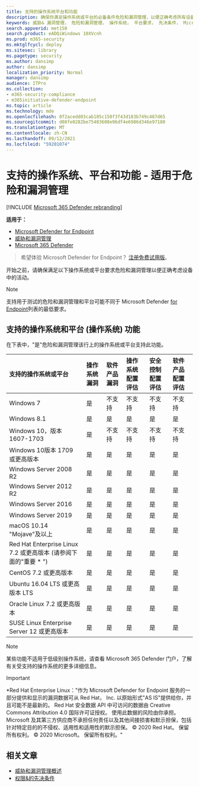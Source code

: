 ```yaml
---
title: 支持的操作系统平台和功能
description: 确保你满足操作系统或平台的必备条件危险和漏洞管理，以便正确考虑所有设备中的活动。
keywords: 威胁& 漏洞管理， 危险和漏洞管理， 操作系统， 平台要求， 先决条件， Microsoft Defender for Endpoint-tvm 支持的操作系统， 适用于 Endpoint-tvm 的 Microsoft Defender， 支持的操作系统， 支持的平台， linux 支持， mac 支持
search.appverid: met150
search.product: eADQiWindows 10XVcnh
ms.prod: m365-security
ms.mktglfcycl: deploy
ms.sitesec: library
ms.pagetype: security
ms.author: dansimp
author: dansimp
localization_priority: Normal
manager: dansimp
audience: ITPro
ms.collection:
- m365-security-compliance
- m365initiative-defender-endpoint
ms.topic: article
ms.technology: mde
ms.openlocfilehash: 0f2acedd03cab105c150f3f43d183b749c487d65
ms.sourcegitcommit: d08fe0282be75483608e96df4e6986d346e97180
ms.translationtype: MT
ms.contentlocale: zh-CN
ms.lasthandoff: 09/12/2021
ms.locfileid: "59201074"
---
```

# <a name="supported-operating-systems-platforms-and-capabilities---for-threat-and-vulnerability-management"></a>支持的操作系统、平台和功能 - 适用于危险和漏洞管理

[!INCLUDE [Microsoft 365 Defender rebranding](../../includes/microsoft-defender.md)]

**适用于：**

- [Microsoft Defender for Endpoint](https://go.microsoft.com/fwlink/?linkid=2154037)
- [威胁和漏洞管理](next-gen-threat-and-vuln-mgt.md)
- [Microsoft 365 Defender](https://go.microsoft.com/fwlink/?linkid=2118804)

> 希望体验 Microsoft Defender for Endpoint？ [注册免费试用版](https://signup.microsoft.com/create-account/signup?products=7f379fee-c4f9-4278-b0a1-e4c8c2fcdf7e&ru=https://aka.ms/MDEp2OpenTrial?ocid=docs-wdatp-portaloverview-abovefoldlink)。

开始之前，请确保满足以下操作系统或平台要求危险和漏洞管理以便正确考虑设备中的活动。

> [!NOTE]
> 支持用于测试的危险和漏洞管理和平台可能不同于 Microsoft Defender [for Endpoint](minimum-requirements.md)列表的最低要求。

## <a name="capabilities-per-supported-operating-systems-os-and-platforms"></a>支持的操作系统和平台 (操作系统) 功能

在下表中，"是"危险和漏洞管理该行上的操作系统或平台支持此功能。

支持的操作系统或平台|操作系统漏洞|软件产品漏洞|操作系统配置评估|安全控制配置评估|软件产品配置评估
:---|:---|:---|:---|:---|:---
Windows 7|是|不支持|不支持|不支持|不支持
Windows 8.1|是|是|是|是|是
Windows 10，版本 1607-1703|是|不支持|不支持|不支持|不支持
Windows 10版本 1709 或更高版本|是|是|是|是|是
Windows Server 2008 R2|是|是|是|是|是
Windows Server 2012 R2|是|是|是|是|是
Windows Server 2016|是|是|是|是|是
Windows Server 2019|是|是|是|是|是
macOS 10.14 "Mojave"及以上|是|是|是|是|是 
Red Hat Enterprise Linux 7.2 或更高版本 (请参阅下面的"重要 \* ") |是|是|是|是|是
CentOS 7.2 或更高版本|是|是|是|是|是
Ubuntu 16.04 LTS 或更高版本 LTS|是|是|是|是|是
Oracle Linux 7.2 或更高版本|是|是|是|是|是
SUSE Linux Enterprise Server 12 或更高版本|是|是|是|是|是

> [!NOTE]
> 某些功能不适用于低级别操作系统，请查看 Microsoft 365 Defender 门户，了解有关受支持的操作系统的更多详细信息。

> [!IMPORTANT]
> \*Red Hat Enterprise Linux："作为 Microsoft Defender for Endpoint 服务的一部分提供和显示的漏洞数据可从 Red Hat， Inc. 以原始形式"AS IS"提供给你，并且可能不是最新的。 Red Hat 安全数据 API 中可访问的数据由 Creative Commons Attribution 4.0 国际许可证授权。 使用此数据的风险由你承担。 Microsoft 及其第三方供应商不承担任何责任以及其他间接损害和默示担保，包括针对特定目的的不侵权、适用性和适用性的默示担保。 © 2020 Red Hat。 保留所有权利。 © 2020 Microsoft。 保留所有权利。"

## <a name="related-articles"></a>相关文章

- [威胁和漏洞管理概述](next-gen-threat-and-vuln-mgt.md)
- [权限&的先决条件](tvm-prerequisites.md)
